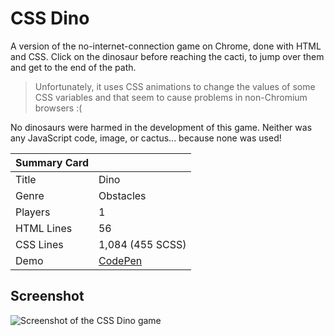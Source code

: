 # CSS Dino

A version of the no-internet-connection game on Chrome, done with HTML and CSS. Click on the dinosaur before reaching the cacti, to jump over them and get to the end of the path.

> Unfortunately, it uses CSS animations to change the values of some CSS variables and that seem to cause problems in non-Chromium browsers :(

No dinosaurs were harmed in the development of this game. Neither was any JavaScript code, image, or cactus... because none was used!

| Summary Card | |
|--------------|-|
| Title | Dino |
| Genre | Obstacles |
| Players | 1 |
| HTML Lines | 56 |
| CSS Lines | 1,084 (455 SCSS) |
| Demo | [CodePen](https://codepen.io/alvaromontoro/full/NWbrbzO) |

## Screenshot

![Screenshot of the CSS Dino game](https://github.com/alvaromontoro/CSS-Games/blob/master/games/dino/dino.jpg?raw=true)
